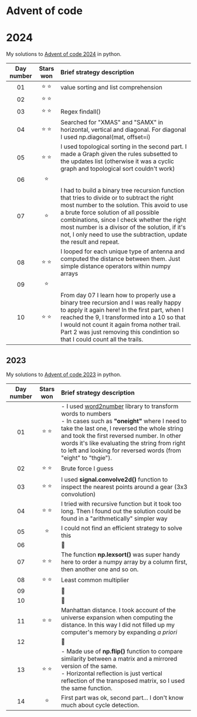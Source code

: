 # Advent of code


# 2024
My solutions to [Advent of code 2024](https://adventofcode.com/2024/) in python.

| Day number | Stars won | Brief strategy description |
| :---:         |     :---:      |          :--- |
| 01   | ⭐ ⭐ |  value sorting and list comprehension |
| 02   | ⭐ ⭐ |   |
| 03   | ⭐ ⭐ |  Regex findall() |
| 04   | ⭐ ⭐ |  Searched for "XMAS" and "SAMX" in horizontal, vertical and diagonal. For diagonal I used np.diagonal(mat, offset=i) |
| 05   | ⭐ ⭐ |  I used topological sorting in the second part. I made a Graph given the rules subsetted to the updates list (otherwise it was a cyclic graph and topological sort couldn't work) |
| 06   | ⭐ | |
| 07   | ⭐ | I had to build a binary tree recursion function that tries to divide or to subtract the right most number to the solution. This avoid to use a brute force solution of all possible combinations, since I check whether the right most number is a divisor of the solution, if it's not, I only need to use the subtraction, update the result and repeat. |
| 08   | ⭐ ⭐ | I looped for each unique type of antenna and computed the distance between them. Just simple distance operators within numpy arrays |
| 09   | ⭐ | |
| 10 | ⭐ ⭐ | From day 07 I learn how to properly use a binary tree recursion and I was really happy to apply it again here! In the first part, when I reached the 9, I transformed into a 10 so that I would not count it again froma nother trail. Part 2 was just removing this condintion so that I could count all the trails. |


## 2023
My solutions to [Advent of code 2023](https://adventofcode.com/2023/) in python.

| Day number | Stars won | Brief strategy description |
| :---:         |     :---:      |          :--- |
| 01   | ⭐ ⭐     |  - I used [word2number](https://pypi.org/project/word2number/) library to transform words to numbers <br> - In cases such as __"oneight"__ where I need to take the last one, I reversed the whole string and took the first reversed number. In other words it's like evaluating the string from right to left and looking for reversed words (from "eight" to "thgie").    |
| 02     | ⭐ ⭐       |  Brute force I guess    |
| 03 | ⭐ ⭐ | I used __signal.convolve2d()__ function to inspect the nearest points around a gear (3x3 convolution) |
| 04 | ⭐ ⭐ | I tried with recursive function but it took too long. Then I found out the solution could be found in a "arithmetically" simpler way |
| 05 | ⭐ | I could not find an efficient strategy to solve this |
| 06 | | 💃 |
| 07 | ⭐ ⭐ |  The function __np.lexsort()__ was super handy here to order a numpy array by a column first, then another one and so on. |
| 08 | ⭐ ⭐ | Least common multiplier |
| 09 |  | 💃 |
| 10 |  | 💃 |
| 11 |  ⭐ ⭐ | Manhattan distance. I took account of the universe expansion when computing the distance. In this way I did not filled up my computer's memory by expanding _a priori_ |
| 12 |  | 💃 |
| 13 | ⭐ ⭐ | - Made use of __np.flip()__ function to compare similarity between a matrix and a mirrored version of the same. <br> - Horizontal reflection is just vertical reflection of the transposed matrix, so I used the same function.
| 14 | ⭐ | First part was ok, second part... I don't know much about cycle detection.